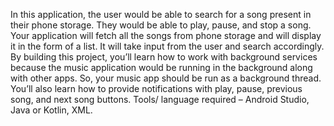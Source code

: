 In this application, the user would be able to 
search for a song present in their phone storage. 
They would be able to play, pause, and stop a 
song. Your application will fetch all the songs from 
phone storage and will display it in the form of a 
list. It will take input from the user and search 
accordingly. 
By building this project, you’ll learn how to work 
with background services because the music 
application would be running in the background 
along with other apps. 
So, your music app should be run as a background 
thread. You’ll also learn how to provide 
notifications with play, pause, previous song, and 
next song buttons. 
Tools/ language required – Android Studio, Java 
or Kotlin, XML.
